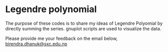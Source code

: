 # Legendre polynomial
The purpose of these codes is to share my ideas of Legendre Polyomial by directly summing the series.
gnuplot scripts are used to visualize the data.


Please provide me your feedback on the email below,
birendra.dhanuk@sxc.edu.np
 
